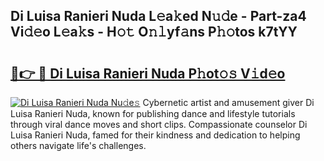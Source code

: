 ## Di Luisa Ranieri Nuda L𝚎a𝚔ed N𝚞𝚍e - Part-za4 Vi𝚍𝚎o L𝚎a𝚔s - H𝚘𝚝 O𝚗𝚕yf𝚊ns P𝚑𝚘tos k7tYY

# <h2><a href="http://kf6evh0.oniu.top/?m=Di+Luisa+Ranieri+Nuda">🔗👉 🔴 Di Luisa Ranieri Nuda P𝚑ot𝚘𝚜 V𝚒d𝚎o</a></h2>

[![Di Luisa Ranieri Nuda Nu𝚍e𝚜](https://i.imgur.com/0qMVB7G.gif)](http://kf6evh0.oniu.top/?m=Di+Luisa+Ranieri+Nuda)
Cybernetic artist and amusement giver Di Luisa Ranieri Nuda, known for publishing dance and lifestyle tutorials through viral dance moves and short clips. Compassionate counselor Di Luisa Ranieri Nuda, famed for their kindness and dedication to helping others navigate life's challenges.  
